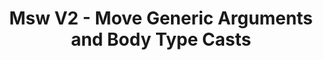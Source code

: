 ---
created-on: 2023-12-21T17:36:05.835Z
f_long-description: >-
  ## Description
  

  There is a change to generic type interface of `rest.method()` calls. This codemod puts the generic arguments in the correct order to keep type safety.
  
  
  ### WARNING
  
  This codemod runs `.fixUnusedIdentifiers()` on a target source file. This would remove any unused declarations in the file. This is due to the atomicity of this mod, which blindly inserts the callback structure into each msw handler callback and then cleans up the variables that are not used anymore.
  

  
  ### Before
  
  ```ts
  
  http.get<ReqBodyType, PathParamsType>('/resource', (req, res, ctx) => {
    return res(ctx.json({ firstName: 'John' }));
  });
  
  ```
  
  ### After
  
  ```ts
  
  http.get<PathParamsType, ReqBodyType>('/resource', (req, res, ctx) => {
    return res(ctx.json({ firstName: 'John' }));
  });
  
  ```
  
  ### Before
  
  ```ts
  
  http.get<ReqBodyType>('/resource', (req, res, ctx) => {
    return res(ctx.json({ firstName: 'John' }));
  });
  
  ```
  
  ### After
  
  ```ts
  
  http.get<any, ReqBodyType>('/resource', (req, res, ctx) => {
    return res(ctx.json({ firstName: 'John' }));
  });
  
  ```
  
  ### Before
  
  ```ts
  
  const handlers: RestHandler<DefaultBodyType>[] = [
    http.get('/resource', (req, res, ctx) => {
      return res(ctx.json({ firstName: 'John' }));
    }),
  ];
  
  ```
  
  ### After
  
  ```ts
  
  const handlers: HttpHandler[] = [
    http.get<any, DefaultBodyType>('/resource', (req, res, ctx) => {
      return res(ctx.json({ firstName: 'John' }));
    }),
  ];
  
  ```
  
  ### Before
  
  ```ts
  
  export function mockFactory(
    url: string,
    resolver: ResponseResolver<
      MockedRequest<{ id: string }>,
      RestContext,
      Awaited<ImportedPromiseBodyType>
    >,
  ) {
    return http.get(url, resolver);
  };
  
  ```
  
  ### After
  
  ```ts
  
  export function mockFactory(
    url: string,
    resolver: ResponseResolver<
      HttpRequestResolverExtras<PathParams>,
      { id: string },
      Awaited<ImportedPromiseBodyType>
    >,
  ) {
    return http.get(url, resolver);
  };
  
  ```
f_github-link: https://github.com/intuita-inc/codemod-registry/tree/main/codemods/msw/2/type-args
f_vs-code-link: vscode://intuita.intuita-vscode-extension/showCodemod?chd=6rdxdJ7YioUlKoq-z-4iFPeN3Rs
f_cli-command: intuita msw/2/type-args
f_framework: cms/framework/msw.md
f_applicability-criteria: MSW version >= 1.0.0
f_verified-codemod: true
f_author: cms/authors/intuita.md
layout: "[automations].html"
slug: msw-2-type-args
title: Msw V2 - Move Generic Arguments and Body Type Casts
f_slug-name: msw-2-type-args
f_codemod-engine: cms/codemod-engines/ts-morph.md
f_change-mode-2: Assistive
f_estimated-time-saving: ~15 minutes/occurrence
tags: automations
updated-on: 2023-12-21T17:36:05.835Z
published-on: 2023-12-21T17:36:05.835Z
seo:
  title: Msw V2 - Move Generic Arguments and Body Type Casts | Intuita Automations
  og:title: Msw V2 - Move Generic Arguments and Body Type Casts | Intuita Automations
  twitter:title: Msw V2 - Move Generic Arguments and Body Type Casts | Intuita Automations
  description: There is a change to generic type interface of `rest.method()` calls. This codemod puts the generic arguments in the correct order to keep type safety.
  twitter:card: There is a change to generic type interface of `rest.method()` calls. This codemod puts the generic arguments in the correct order to keep type safety.
---
